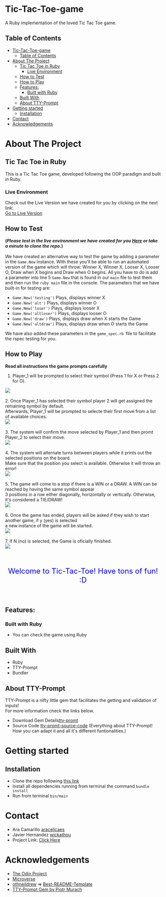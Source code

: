 <!-- PROJECT LOGO -->
# Tic-Tac-Toe-game
A Ruby implementation of the loved Tic Tac Toe game.
<!-- TABLE OF CONTENTS -->
## Table of Contents
- [Tic-Tac-Toe-game](#tic-tac-toe-game)
  - [Table of Contents](#table-of-contents)
- [About The Project](#about-the-project)
  - [Tic Tac Toe in Ruby](#tic-tac-toe-in-ruby)
    - [Live Environment](#live-environment)
  - [How to Test](#how-to-test)
  - [How to Play](#how-to-play)
  - [Features:](#features)
    - [Built with Ruby](#built-with-ruby)
  - [Built With](#built-with)
  - [About TTY-Prompt](#about-tty-prompt)
- [Getting started](#getting-started)
  - [Installation](#installation)
- [Contact](#contact)
- [Acknowledgements](#acknowledgements)
<!-- ABOUT THE PROJECT -->
# About The Project
## Tic Tac Toe in Ruby
This is a Tic Tac Toe game, developed following the OOP paradigm and built in Ruby.

### Live Environment
Check out the Live Version we have created for you by clicking on the next link:<br>
[Go to Live Version](https://gitpod.io/github.com/wickathou/tic-tac-toe-oop-ruby/tree/testing)

## How to Test
**(*Please test in the live environment we have created for you [Here](https://gitpod.io/github.com/wickathou/tic-tac-toe-oop-ruby/tree/testing) or take a minute to clone the repo.*)**<br>
<br>
We have created an alternative way to test the game by adding a parameter in the `Game.New` instance. With these you'll be able to run an automated version of the game which will throw: Winner X, Winner X, Looser X, Looser O, Draw when X begins and Draw when O begins. All you have to do is add a parameter into line 5 `Game.New` that is found in our `main` file to test them and then run the `ruby main` file in the console. The parameters that we have built-in for testing are:

- `Game.New('testing')`  Plays, displays winner X
- `Game.New('alt')`  Plays, displays winner O
- `Game.New('loser')` Plays, displays looser X
- `Game.New('altloser')` Plays, displays looser O
- `Game.New('draw')` Plays, displays draw when X starts the Game
- `Game.New('altdraw')` Plays, displays draw when O starts the Game

We have also added these parameters in the `game_spec.rb `file to facilitate the rspec testing for you.

## How to Play
**Read all instructions the game prompts carefully**
1. Player_1 will be prompted to select their symbol (Press 1 for X or Press 2 for O).
<div align="left"><img src="images/step1.png"></div><br>
2. Once Player_1 has selected their symbol player 2 will get assigned the remaining symbol by default.<br>
  Afterwards, Player_1 will be prompted to selecte their first move from a list of available choices.
<div align="left"><img src="images/step2.png"></div><br>
3. The system will confirm the move selected by Player_1 and then promt Player_2 to select their move.
<div align="left"><img src="images/step3.png"></div><br>
4. The system will alternate turns between players while it prints out the selected positions on the board.<br>
   Make sure that the position you select is available. Otherwise it will throw an error!
<div align="left"><img src="images/step4.png"></div><br>
5. The game will come to a stop if there is a WIN or a DRAW. A WIN can be reached by having the same symbol appear <br>
   3 positions in a row either diagonally, horizontally or vertically. Otherwise, it's considered a TIE/DRAW!
<div align="left"><img src="images/step5.png"></div><br>
6. Once the game has ended, players will be asked if they wish to start another game, if y (yes) is selected<br>
   a new instance of the game will be started.
<div align="left"><img src="images/step6.png"></div><br>
7. If N (no) is selected, the Game is oficially finished.
<div align="left"><img src="images/step7.png"></div>
<br>
<br>
<div align="center" style="color:blue"><p style = "font-size:18pt">Welcome to Tic-Tac-Toe! Have tons of fun! :D</p></div>
<br>

## Features:
### Built with Ruby
- You can check the game using Ruby
## Built With
* Ruby
* TTY-Prompt
* Bundler
## About TTY-Prompt
TTY-Prompt is a nifty little gem that facilitates the getting and validation of inputs!<br>
For more information check the links below.<br>
* Download Gem Details[tty-promt](https://rubygems.org/gems/tty-prompt)
* Source Code [tty-promt-source-code](https://github.com/piotrmurach/tty-prompt) (Everything about TTY-Prompt! How you can adapt it and all it's different funtionalities.)


<!-- GETTING STARTED -->
# Getting started
## Installation
* Clone the repo following [this link](https://github.com/wickathou/tic-tac-toe-oop-ruby)
* Install all dependencies running from terminal the command `bundle install`
* Run from terminal `bin/main`
<!-- CONTACT -->
# Contact
* Ara Camarillo [aracelicaes](https://github.com/aracelicaes)
* Javier Hernandez [wickathou](https://github.com/wickathou)
* Project Link: [Click Here](https://github.com/wickathou/tic-tac-toe-oop-ruby)
<!-- ACKNOWLEDGEMENTS -->
# Acknowledgements
- [The Odin Project](https://www.theodinproject.com)
- [Microverse](https://microverse.org)
- [othneildrew](https://github.com/othneildrew) => [Best-README-Template](https://github.com/othneildrew/Best-README-Template)
- [TTY-Prompt Gem by Piotr Murach](https://rubygems.org/profiles/piotrmurach)
